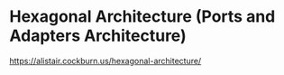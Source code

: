 # Hexagonal Architecture (Ports and Adapters Architecture)
https://alistair.cockburn.us/hexagonal-architecture/
